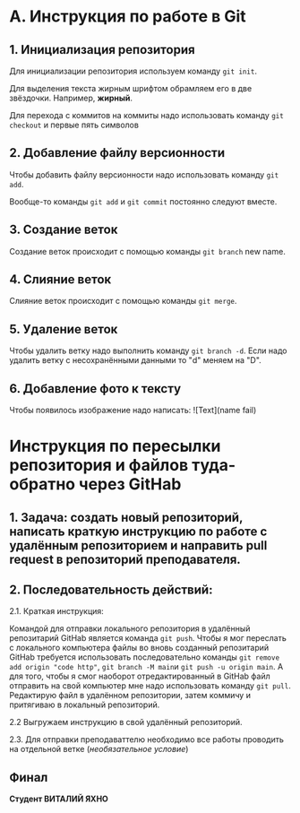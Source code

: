 # A. Инструкция по работе в Git
## 1. Инициализация репозитория
Для инициализации репозитория используем команду `git init`.

Для выделения текста жирным шрифтом обрамляем его в две звёздочки. Например, **жирный**.

Для перехода с коммитов на коммиты надо использовать команду `git checkout` и первые пять символов
## 2. Добавление файлу версионности
Чтобы добавить файлу версионности надо использовать команду `git add`.

 Вообще-то команды `git add` и `git commit` постоянно следуют вместе.
 ## 3. Создание веток

 Создание веток происходит с помощью команды `git branch` new name.
 
 ## 4. Слияние веток

 Слияние веток происходит с помощью команды `git merge`.
 ## 5. Удаление веток
 Чтобы удалить ветку надо выполнить команду `git branch -d`. Если надо удалить ветку с несохранёнными данными то "d" меняем на "D".
 ## 6. Добавление фото к тексту
  Чтобы появилось изображение надо написать: ![Text](name fail)
  


# Инструкция по пересылки репозитория и файлов туда-обратно через GitHab

## 1. Задача: создать новый репозиторий, написать краткую инструкцию по работе с удалённым репозиторием и направить pull request в репозиторий преподавателя.
## 2. Последовательность действий:
2.1. Краткая инструкция:

Командой для отправки локального репозитория в удалённый репозитарий GitHab  является команда `git push`.
Чтобы я мог переслать с локального компьютера файлы во вновь созданный репозитарий GitHab требуется использовать последовательно команды `git remove add origin "code http"`,  `git branch -M main`и  `git push -u origin main`.
А для того, чтобы я смог наоборот отредактированный в GitHab файл отправить на свой компьютер мне надо использовать команду `git pull`. Редактирую файл в удалённом репозитории, затем коммичу и притягиваю в локальный репозиторий. 


2.2 Выгружаем инструкцию в свой удалённый репозиторий.

2.3. Для отправки преподаваттелю необходимо все работы проводить на отдельной ветке (*необязательное условие*) 

## Финал
__Студент ВИТАЛИЙ ЯХНО__
